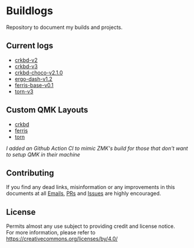 # Buildlogs
Repository to document my builds and projects.

## Current logs
- [crkbd-v2](crkbd-v2.md)
- [crkbd-v3](crkbd-v3.md)
- [crkbd-choco-v2.1.0](crkbd-choco-v2.1.0.md)
- [ergo-dash-v1.2](ergo-dash-v1.2.md)
- [ferris-base-v0.1](ferris-base-v0.1.md)
- [torn-v3](torn-v3.md)

## Custom QMK Layouts
- [crkbd](https://github.com/rafaeldelboni/alphadel-crkbd-keymap)
- [ferris](https://github.com/rafaeldelboni/alphadel-ferris-keymap)
- [torn](https://github.com/rafaeldelboni/alphadel-torn-keymap)

_I added an Github Action CI to mimic ZMK's build for those that don't want to setup QMK in their machine_

## Contributing
If you find any dead links, misinformation or any improvements in this documents at all [Emails](https://github.com/rafaeldelboni), [PRs](https://github.com/rafaeldelboni/buildlogs/pulls) and [Issues](https://github.com/rafaeldelboni/buildlogs/issues) are highly encouraged.

## License

Permits almost any use subject to providing credit and license notice.  
For more information, please refer to https://creativecommons.org/licenses/by/4.0/
